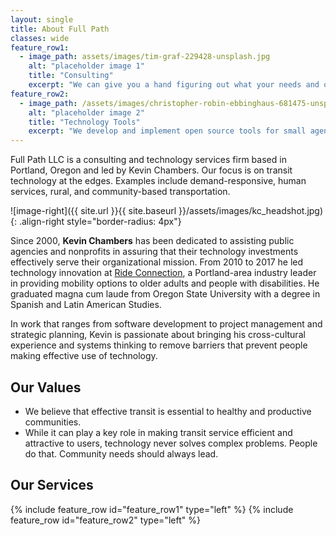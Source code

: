```yaml
---
layout: single
title: About Full Path
classes: wide
feature_row1:
  - image_path: assets/images/tim-graf-229428-unsplash.jpg
    alt: "placeholder image 1"
    title: "Consulting"
    excerpt: "We can give you a hand figuring out what your needs and options are."
feature_row2:
  - image_path: /assets/images/christopher-robin-ebbinghaus-681475-unsplash.jpg
    alt: "placeholder image 2"
    title: "Technology Tools"
    excerpt: "We develop and implement open source tools for small agencies."
---
```


Full Path LLC is a consulting and technology services firm based in Portland, Oregon and led by Kevin Chambers. Our focus is on transit technology at the edges. Examples include demand-responsive, human services, rural, and community-based transportation.

![image-right]({{ site.url }}{{ site.baseurl }}/assets/images/kc_headshot.jpg){: .align-right style="border-radius: 4px"}

Since 2000, **Kevin Chambers** has been dedicated to assisting public agencies and nonprofits in assuring that their technology investments effectively serve their organizational mission. From 2010 to 2017 he led technology innovation at [Ride Connection](https://rideconnection.org), a Portland-area industry leader in providing mobility options to older adults and people with disabilities. He graduated magna cum laude from Oregon State University with a degree in Spanish and Latin American Studies.

In work that ranges from software development to project management and strategic planning, Kevin is passionate about bringing his cross-cultural experience and systems thinking to remove barriers that prevent people making effective use of technology.

## Our Values
* We believe that effective transit is essential to healthy and productive communities.
* While it can play a key role in making transit service efficient and attractive to users, technology never solves complex problems. People do that. Community needs should always lead.

## Our Services
{% include feature_row id="feature_row1" type="left" %}
{% include feature_row id="feature_row2" type="left" %}
